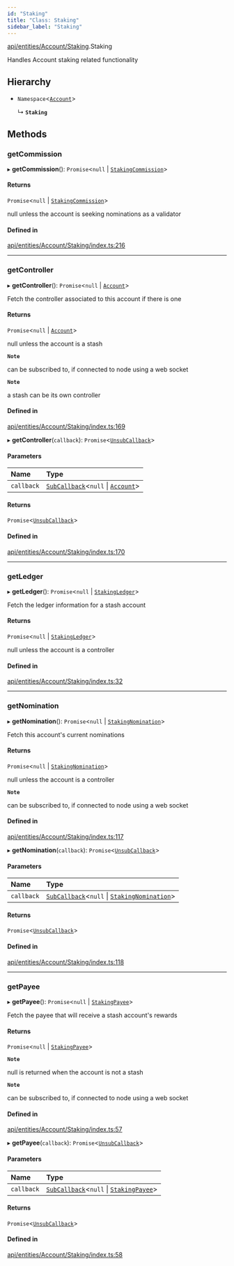 ```yaml
---
id: "Staking"
title: "Class: Staking"
sidebar_label: "Staking"
---
```


[api/entities/Account/Staking](../../../../../modules/API/Entities/Account/Staking/Staking.md).Staking

Handles Account staking related functionality

## Hierarchy

- `Namespace`\<[`Account`](../Account.md)\>

  ↳ **`Staking`**

## Methods

### getCommission

▸ **getCommission**(): `Promise`\<``null`` \| [`StakingCommission`](../../../../../interfaces/API/Entities/Account/Types/StakingCommission/StakingCommission.md)\>

#### Returns

`Promise`\<``null`` \| [`StakingCommission`](../../../../../interfaces/API/Entities/Account/Types/StakingCommission/StakingCommission.md)\>

null unless the account is seeking nominations as a validator

#### Defined in

[api/entities/Account/Staking/index.ts:216](https://github.com/PolymeshAssociation/polymesh-sdk/blob/995f17653/src/api/entities/Account/Staking/index.ts#L216)

___

### getController

▸ **getController**(): `Promise`\<``null`` \| [`Account`](../Account.md)\>

Fetch the controller associated to this account if there is one

#### Returns

`Promise`\<``null`` \| [`Account`](../Account.md)\>

null unless the account is a stash

**`Note`**

can be subscribed to, if connected to node using a web socket

**`Note`**

a stash can be its own controller

#### Defined in

[api/entities/Account/Staking/index.ts:169](https://github.com/PolymeshAssociation/polymesh-sdk/blob/995f17653/src/api/entities/Account/Staking/index.ts#L169)

▸ **getController**(`callback`): `Promise`\<[`UnsubCallback`](../../../../../modules/API/Entities/Types/Types.md#unsubcallback)\>

#### Parameters

| Name | Type |
| :------ | :------ |
| `callback` | [`SubCallback`](../../../../../modules/API/Entities/Types/Types.md#subcallback)\<``null`` \| [`Account`](../Account.md)\> |

#### Returns

`Promise`\<[`UnsubCallback`](../../../../../modules/API/Entities/Types/Types.md#unsubcallback)\>

#### Defined in

[api/entities/Account/Staking/index.ts:170](https://github.com/PolymeshAssociation/polymesh-sdk/blob/995f17653/src/api/entities/Account/Staking/index.ts#L170)

___

### getLedger

▸ **getLedger**(): `Promise`\<``null`` \| [`StakingLedger`](../../../../../interfaces/API/Entities/Account/Types/StakingLedger/StakingLedger.md)\>

Fetch the ledger information for a stash account

#### Returns

`Promise`\<``null`` \| [`StakingLedger`](../../../../../interfaces/API/Entities/Account/Types/StakingLedger/StakingLedger.md)\>

null unless the account is a controller

#### Defined in

[api/entities/Account/Staking/index.ts:32](https://github.com/PolymeshAssociation/polymesh-sdk/blob/995f17653/src/api/entities/Account/Staking/index.ts#L32)

___

### getNomination

▸ **getNomination**(): `Promise`\<``null`` \| [`StakingNomination`](../../../../../interfaces/API/Entities/Account/Types/StakingNomination/StakingNomination.md)\>

Fetch this account's current nominations

#### Returns

`Promise`\<``null`` \| [`StakingNomination`](../../../../../interfaces/API/Entities/Account/Types/StakingNomination/StakingNomination.md)\>

null unless the account is a controller

**`Note`**

can be subscribed to, if connected to node using a web socket

#### Defined in

[api/entities/Account/Staking/index.ts:117](https://github.com/PolymeshAssociation/polymesh-sdk/blob/995f17653/src/api/entities/Account/Staking/index.ts#L117)

▸ **getNomination**(`callback`): `Promise`\<[`UnsubCallback`](../../../../../modules/API/Entities/Types/Types.md#unsubcallback)\>

#### Parameters

| Name | Type |
| :------ | :------ |
| `callback` | [`SubCallback`](../../../../../modules/API/Entities/Types/Types.md#subcallback)\<``null`` \| [`StakingNomination`](../../../../../interfaces/API/Entities/Account/Types/StakingNomination/StakingNomination.md)\> |

#### Returns

`Promise`\<[`UnsubCallback`](../../../../../modules/API/Entities/Types/Types.md#unsubcallback)\>

#### Defined in

[api/entities/Account/Staking/index.ts:118](https://github.com/PolymeshAssociation/polymesh-sdk/blob/995f17653/src/api/entities/Account/Staking/index.ts#L118)

___

### getPayee

▸ **getPayee**(): `Promise`\<``null`` \| [`StakingPayee`](../../../../../interfaces/API/Entities/Account/Types/StakingPayee/StakingPayee.md)\>

Fetch the payee that will receive a stash account's rewards

#### Returns

`Promise`\<``null`` \| [`StakingPayee`](../../../../../interfaces/API/Entities/Account/Types/StakingPayee/StakingPayee.md)\>

**`Note`**

null is returned when the account is not a stash

**`Note`**

can be subscribed to, if connected to node using a web socket

#### Defined in

[api/entities/Account/Staking/index.ts:57](https://github.com/PolymeshAssociation/polymesh-sdk/blob/995f17653/src/api/entities/Account/Staking/index.ts#L57)

▸ **getPayee**(`callback`): `Promise`\<[`UnsubCallback`](../../../../../modules/API/Entities/Types/Types.md#unsubcallback)\>

#### Parameters

| Name | Type |
| :------ | :------ |
| `callback` | [`SubCallback`](../../../../../modules/API/Entities/Types/Types.md#subcallback)\<``null`` \| [`StakingPayee`](../../../../../interfaces/API/Entities/Account/Types/StakingPayee/StakingPayee.md)\> |

#### Returns

`Promise`\<[`UnsubCallback`](../../../../../modules/API/Entities/Types/Types.md#unsubcallback)\>

#### Defined in

[api/entities/Account/Staking/index.ts:58](https://github.com/PolymeshAssociation/polymesh-sdk/blob/995f17653/src/api/entities/Account/Staking/index.ts#L58)
